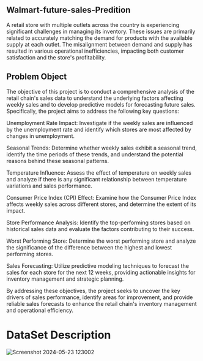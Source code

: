 ## Walmart-future-sales-Predition
A retail store with multiple outlets across the country is experiencing significant challenges in managing its inventory. These issues are primarily related to accurately matching the demand for products with the available supply at each outlet. The misalignment between demand and supply has resulted in various operational inefficiencies, impacting both customer satisfaction and the store's profitability.

## Problem Object
The objective of this project is to conduct a comprehensive analysis of the retail chain's sales data to understand the underlying factors affecting weekly sales and to develop predictive models for forecasting future sales. Specifically, the project aims to address the following key questions:

Unemployment Rate Impact: Investigate if the weekly sales are influenced by the unemployment rate and identify which stores are most affected by changes in unemployment.

Seasonal Trends: Determine whether weekly sales exhibit a seasonal trend, identify the time periods of these trends, and understand the potential reasons behind these seasonal patterns.

Temperature Influence: Assess the effect of temperature on weekly sales and analyze if there is any significant relationship between temperature variations and sales performance.

Consumer Price Index (CPI) Effect: Examine how the Consumer Price Index affects weekly sales across different stores, and determine the extent of its impact.

Store Performance Analysis: Identify the top-performing stores based on historical sales data and evaluate the factors contributing to their success.

Worst Performing Store: Determine the worst performing store and analyze the significance of the difference between the highest and lowest performing stores.

Sales Forecasting: Utilize predictive modeling techniques to forecast the sales for each store for the next 12 weeks, providing actionable insights for inventory management and strategic planning.

By addressing these objectives, the project seeks to uncover the key drivers of sales performance, identify areas for improvement, and provide reliable sales forecasts to enhance the retail chain's inventory management and operational efficiency.

# DataSet Description
![Screenshot 2024-05-23 123002](https://github.com/anindyaPrivate/Walmart-future-sales-Predition/assets/87466374/5bfbf120-165e-4258-85ea-2a5c063355f1)

